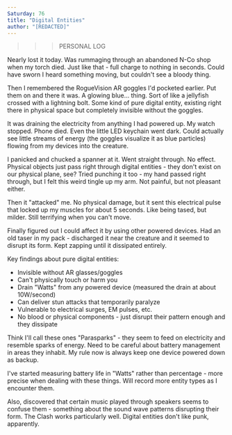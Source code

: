 ```yaml
---
Saturday: 76
title: "Digital Entities"
author: "[REDACTED]"
---
```

>>> PERSONAL LOG

Nearly lost it today. Was rummaging through an abandoned N-Co shop when my torch died. Just like that - full charge to nothing in seconds. Could have sworn I heard something moving, but couldn't see a bloody thing.

Then I remembered the RogueVision AR goggles I'd pocketed earlier. Put them on and there it was. A glowing blue... thing. Sort of like a jellyfish crossed with a lightning bolt. Some kind of pure digital entity, existing right there in physical space but completely invisible without the goggles.

It was draining the electricity from anything I had powered up. My watch stopped. Phone died. Even the little LED keychain went dark. Could actually see little streams of energy (the goggles visualize it as blue particles) flowing from my devices into the creature.

I panicked and chucked a spanner at it. Went straight through. No effect. Physical objects just pass right through digital entities - they don't exist on our physical plane, see? Tried punching it too - my hand passed right through, but I felt this weird tingle up my arm. Not painful, but not pleasant either.

Then it "attacked" me. No physical damage, but it sent this electrical pulse that locked up my muscles for about 5 seconds. Like being tased, but milder. Still terrifying when you can't move.

Finally figured out I could affect it by using other powered devices. Had an old taser in my pack - discharged it near the creature and it seemed to disrupt its form. Kept zapping until it dissipated entirely.

Key findings about pure digital entities:
- Invisible without AR glasses/goggles
- Can't physically touch or harm you
- Drain "Watts" from any powered device (measured the drain at about 10W/second)
- Can deliver stun attacks that temporarily paralyze
- Vulnerable to electrical surges, EM pulses, etc.
- No blood or physical components - just disrupt their pattern enough and they dissipate

Think I'll call these ones "Parasparks" - they seem to feed on electricity and resemble sparks of energy. Need to be careful about battery management in areas they inhabit. My rule now is always keep one device powered down as backup.

I've started measuring battery life in "Watts" rather than percentage - more precise when dealing with these things. Will record more entity types as I encounter them.

Also, discovered that certain music played through speakers seems to confuse them - something about the sound wave patterns disrupting their form. The Clash works particularly well. Digital entities don't like punk, apparently.